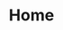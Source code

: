 ---
layout: home
title: Home
hero:
    name: Microsoft Community
    text: Online community for Microsoft enthusiasts
    tagline: Not associated with Microsoft
    image:
        src: /img/MSracoon.png
        alt: Visualization of Microsoft logo sitting with a racoon.
    actions:
        - theme: brand
          text: Join server 
          link: https://aka.ms/community-discord
---